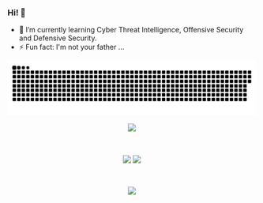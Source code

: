 ### Hi! 👋
- 🌱 I’m currently learning Cyber Threat Intelligence, Offensive Security and Defensive Security.
- ⚡ Fun fact: I'm not your father ...
<picture>
  <source media="(prefers-color-scheme: dark)" srcset="https://raw.githubusercontent.com/AnaKind4/AnaKind4/output/github-contribution-grid-snake-dark.svg">
  <source media="(prefers-color-scheme: light)" srcset="https://raw.githubusercontent.com/AnaKind4/AnaKind4/output/github-contribution-grid-snake.svg">
  <img alt="github contribution grid snake animation" src="https://raw.githubusercontent.com/AnaKind4/AnaKind4/output/github-contribution-grid-snake.svg">
</picture>

<p align="center">  
<img src="https://komarev.com/ghpvc/?username=AnaKind4&color=grey">
</p>

<br />
<p align = "center">
  <img src="https://github-readme-stats.vercel.app/api?username=AnaKind4&show_icons=true&theme=monokai" width=375 />
  <img src="https://github-readme-streak-stats.herokuapp.com/?user=AnaKind4&theme=monokai" width=400 />
</p>
<br/>

<p align="center">  
<img src="https://metro.co.uk/wp-content/uploads/2022/03/Cyberwarfare-is-the-battleground-of-the-21st-century-and-were-all-involved-BP-29e0.gif">
</p>
